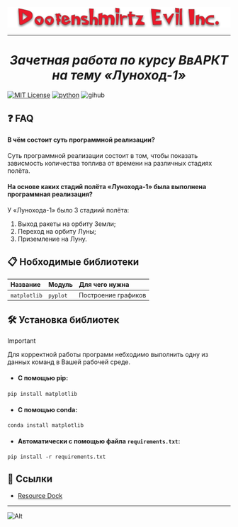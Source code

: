 ![Logo](Screenshots/RKT_logo.png)

---
_<h1 align="center">Зачетная работа по курсу ВвАРКТ на тему «Луноход-1»</h1>_

[![MIT License](https://img.shields.io/badge/MIT-LICENSE-red?style=for-the-badge&labelColor=pink)](https://choosealicense.com/licenses/mit/)
[![python](https://img.shields.io/badge/Python-3.11.4-yellow?style=for-the-badge&logo=python&logoColor=white&labelColor=blue)](https://www.python.org/downloads/)
![gihub](https://img.shields.io/badge/matv3ykaa-matv3ykaa?style=for-the-badge&logo=GitHub&logoColor=black&labelColor=pink&color=black&link=https%3A%2F%2Fgithub.com%2Fmatv3ykaa)

## ❓ FAQ

#### В чём состоит суть программной реализации?

Суть программной реализации состоит в том, чтобы показать зависмость количества топлива от времени на различных стадиях полёта.

#### На основе каких стадий полёта «Лунохода-1» была выполнена программная реализация?

У «Лунохода-1» было 3 стадиий полёта:
1. Выход ракеты на орбиту Земли;
2. Переход на орбиту Луны;
3. Приземление на Луну.

## 📋 Нобходимые библиотеки
| Название     | Модуль   |    Для чего нужна   |
| :----------- | :------- | :------------------ |
| `matplotlib` | `pyplot` | Построение графиков |

## 🛠️ Установка библиотек
> [!IMPORTANT]  
> Для корректной работы программ небходимо выполнить одну из данных команд в Вашей рабочей среде.
- #### С помощью pip:
```
pip install matplotlib
```
- #### С помощью conda:
```
conda install matplotlib
```
- #### Автоматически с помощью файла `requirements.txt`:
```
pip install -r requirements.txt
```
## 🔗 Ссылки
- [Resource Dock](https://docs.google.com/document/d/1ijbliiQDuWv82LZRNR8_xXNfqQRsLWGklXxbIRIdllM/edit)

---
![Alt](https://repobeats.axiom.co/api/embed/516eb5672aac6f7c1859e6eda035efbbad62f81e.svg "Repobeats analytics image")
